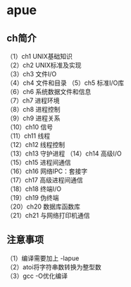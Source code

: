 <!--
 * @Author: your name
 * @Date: 2020-01-20 17:28:49
 * @LastEditTime : 2020-01-26 21:58:30
 * @LastEditors  : Please set LastEditors
 * @Description: In User Settings Edit
 * @FilePath: /apue/README.md
 -->
# apue
## ch简介
（1）ch1 UNIX基础知识  
（2）ch2 UNIX标准及实现  
（3）ch3 文件I/O  
（4）ch4 文件和目录
（5）ch5 标准I/O库  
（6）ch6 系统数据文件和信息  
（7）ch7 进程环境  
（8）ch8 进程控制  
（9）ch9 进程关系  
（10）ch10 信号  
（11）ch11 线程  
（12）ch12 线程控制  
（13）ch13 守护进程
（14）ch14 高级I/O  
（15）ch15 进程间通信  
（16）ch16 网络IPC：套接字  
（17）ch17 高级进程间通信  
（18）ch18 终端I/O  
（19）ch19 伪终端  
（20）ch20 数据库函数库  
（21）ch21 与网络打印机通信
## 注意事项
（1）编译需要加上 -lapue  
（2）atoi将字符串数转换为整型数  
（3）gcc -O优化编译  

